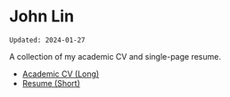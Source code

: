 # John Lin

```
Updated: 2024-01-27
```

A collection of my academic CV and single-page resume.

- [Academic CV (Long)](./academic/JOHN-LIN_CV.pdf)
- [Resume (Short)](./general/JOHN-LIN_Short-Resume.pdf)

